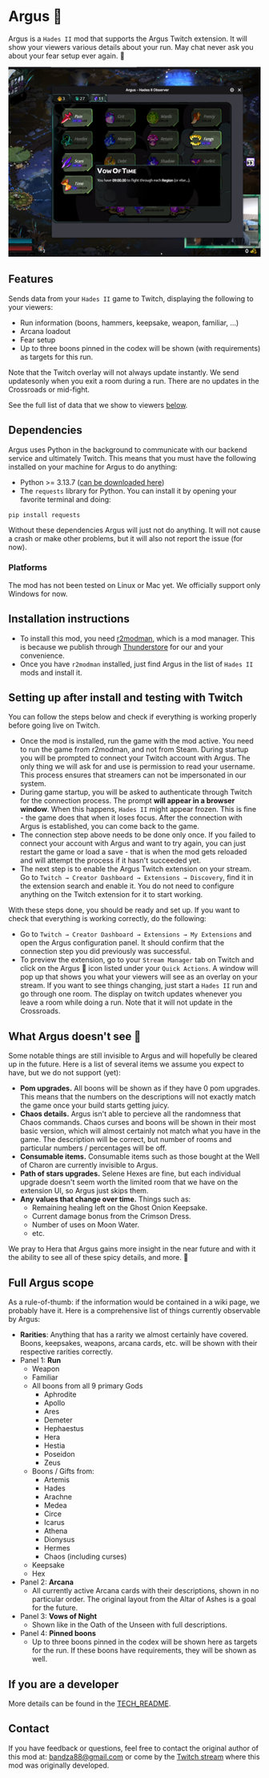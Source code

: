 # Argus 👀

Argus is a `Hades II` mod that supports the Argus Twitch extension. It will show your viewers various details about your run. May chat never ask you about your fear setup ever again. 🎉

![Argus Screenshot](https://raw.githubusercontent.com/bmilojkovic/argus-h2-mod/refs/heads/main/argus-screenshot.png)

## Features

Sends data from your `Hades II` game to Twitch, displaying the following to your viewers:

- Run information (boons, hammers, keepsake, weapon, familiar, ...)
- Arcana loadout
- Fear setup
- Up to three boons pinned in the codex will be shown (with requirements) as targets for this run.

Note that the Twitch overlay will not always update instantly. We send updatesonly when you exit a room during a run. There are no updates in the Crossroads or mid-fight.

See the full list of data that we show to viewers [below](#full-argus-scope).

## Dependencies

Argus uses Python in the background to communicate with our backend service and ultimately Twitch. This means that you must have the following installed on your machine for Argus to do anything:

- Python >= 3.13.7 ([can be downloaded here](https://www.python.org/downloads/))
- The `requests` library for Python. You can install it by opening your favorite terminal and doing:

```
pip install requests
```

Without these dependencies Argus will just not do anything. It will not cause a crash or make other problems, but it will also not report the issue (for now).

### Platforms

The mod has not been tested on Linux or Mac yet. We officially support only Windows for now.

## Installation instructions

- To install this mod, you need [r2modman](https://thunderstore.io/package/ebkr/r2modman/), which is a mod manager. This is because we publish through [Thunderstore](https://thunderstore.io/) for our and your convenience.
- Once you have `r2modman` installed, just find Argus in the list of `Hades II` mods and install it.

## Setting up after install and testing with Twitch

You can follow the steps below and check if everything is working properly before going live on Twitch.

- Once the mod is installed, run the game with the mod active. You need to run the game from r2modman, and not from Steam. During startup you will be prompted to connect your Twitch account with Argus. The only thing we will ask for and use is permission to read your username. This process ensures that streamers can not be impersonated in our system.
- During game startup, you will be asked to authenticate through Twitch for the connection process. The prompt **will appear in a browser window**. When this happens, `Hades II` might appear frozen. This is fine - the game does that when it loses focus. After the connection with Argus is established, you can come back to the game.
- The connection step above needs to be done only once. If you failed to connect your account with Argus and want to try again, you can just restart the game or load a save - that is when the mod gets reloaded and will attempt the process if it hasn't succeeded yet.
- The next step is to enable the Argus Twitch extension on your stream. Go to `Twitch → Creator Dashboard → Extensions → Discovery`, find it in the extension search and enable it. You do not need to configure anything on the Twitch extension for it to start working.

With these steps done, you should be ready and set up. If you want to check that everything is working correctly, do the following:

- Go to `Twitch → Creator Dashboard → Extensions → My Extensions` and open the Argus configuration panel. It should confirm that the connection step you did previously was successful.
- To preview the extension, go to your `Stream Manager` tab on Twitch and click on the Argus 👀 icon listed under your `Quick Actions`. A window will pop up that shows you what your viewers will see as an overlay on your stream. If you want to see things changing, just start a `Hades II` run and go through one room. The display on twitch updates whenever you leave a room while doing a run. Note that it will not update in the Crossroads.

## What Argus doesn't see 🙈

Some notable things are still invisible to Argus and will hopefully be cleared up in the future. Here is a list of several items we assume you expect to have, but we do not support (yet):

- **Pom upgrades.** All boons will be shown as if they have 0 pom upgrades. This means that the numbers on the descriptions will not exactly match the game once your build starts getting juicy.
- **Chaos details.** Argus isn't able to percieve all the randomness that Chaos commands. Chaos curses and boons will be shown in their most basic version, which will almost certainly not match what you have in the game. The description will be correct, but number of rooms and particular numbers / percentages will be off.
- **Consumable items.** Consumable items such as those bought at the Well of Charon are currently invisible to Argus.
- **Path of stars upgrades.** Selene Hexes are fine, but each individual upgrade doesn't seem worth the limited room that we have on the extension UI, so Argus just skips them.
- **Any values that change over time.** Things such as:
  - Remaining healing left on the Ghost Onion Keepsake.
  - Current damage bonus from the Crimson Dress.
  - Number of uses on Moon Water.
  - etc.

We pray to Hera that Argus gains more insight in the near future and with it the ability to see all of these spicy details, and more. 🙏

## Full Argus scope

As a rule-of-thumb: if the information would be contained in a wiki page, we probably have it. Here is a comprehensive list of things currently observable by Argus:

- **Rarities**: Anything that has a rarity we almost certainly have covered. Boons, keepsakes, weapons, arcana cards, etc. will be shown with their respective rarities correctly.
- Panel 1: **Run**
  - Weapon
  - Familiar
  - All boons from all 9 primary Gods
    - Aphrodite
    - Apollo
    - Ares
    - Demeter
    - Hephaestus
    - Hera
    - Hestia
    - Poseidon
    - Zeus
  - Boons / Gifts from:
    - Artemis
    - Hades
    - Arachne
    - Medea
    - Circe
    - Icarus
    - Athena
    - Dionysus
    - Hermes
    - Chaos (including curses)
  - Keepsake
  - Hex
- Panel 2: **Arcana**
  - All currently active Arcana cards with their descriptions, shown in no particular order. The original layout from the Altar of Ashes is a goal for the future.
- Panel 3: **Vows of Night**
  - Shown like in the Oath of the Unseen with full descriptions.
- Panel 4: **Pinned boons**
  - Up to three boons pinned in the codex will be shown here as targets for the run. If these boons have requirements, they will be shown as well.

## If you are a developer

More details can be found in the [TECH_README](doc/TECH_README.md).

## Contact

If you have feedback or questions, feel free to contact the original author of this mod at: bandza88@gmail.com or come by the [Twitch stream](https://www.twitch.tv/crazy__penguin) where this mod was originally developed.
